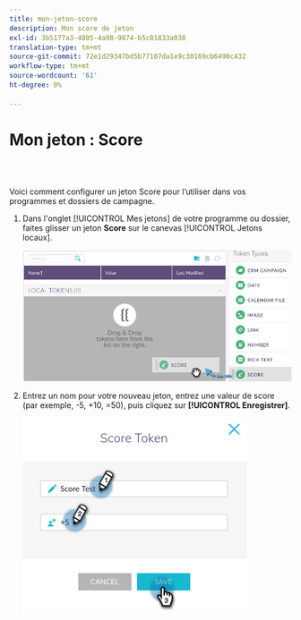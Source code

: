 ```yaml
---
title: mon-jeton-score
description: Mon score de jeton
exl-id: 3b5177a3-4805-4a98-9874-b5c01833a038
translation-type: tm+mt
source-git-commit: 72e1d29347bd5b77107da1e9c30169cb6490c432
workflow-type: tm+mt
source-wordcount: '61'
ht-degree: 0%

---
```


# Mon jeton : Score

<br> 

Voici comment configurer un jeton Score pour l’utiliser dans vos programmes et dossiers de campagne.

1. Dans l&#39;onglet [!UICONTROL Mes jetons] de votre programme ou dossier, faites glisser un jeton **Score** sur le canevas [!UICONTROL Jetons locaux].

   ![Image un](/help/sky/assets/my-tokens/my-token-score/my-token-score-1.png)

1. Entrez un nom pour votre nouveau jeton, entrez une valeur de score (par exemple, -5, +10, =50), puis cliquez sur **[!UICONTROL Enregistrer]**.

   ![Image 2](/help/sky/assets/my-tokens/my-token-score/my-token-score-2.png)
